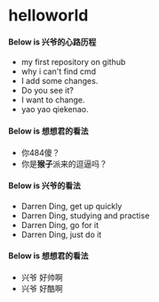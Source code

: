 # helloworld

#### Below is 兴爷的心路历程

- my first repository on github
- why i can't find cmd
- I add some changes.
- Do you see it?
- I want to change.
- yao yao qiekenao.

#### Below is 想想君的看法

- 你484傻？
- 你是**猴子**派来的逗逼吗？

#### Below is 兴爷的看法

- Darren Ding, get up quickly
- Darren Ding, studying and practise
- Darren Ding, go for it
- Darren Ding, just do it

#### Below is 想想君的看法

- 兴爷 好帅啊
- 兴爷 好酷啊
